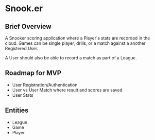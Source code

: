 # Snook.er

## Brief Overview

A Snooker scoring application where a Player's stats are recorded in the cloud. Games can be single player,
drills, or a match against a another Registered User.

A User should also be able to record a match as part of a League.

## Roadmap for MVP

* User Registration/Authentication
* User vs User Match where result and scores are saved
* User Stats

## Entities

* League
* Game
* Player
